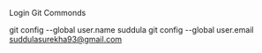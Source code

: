 Login Git Commonds

git config --global user.name suddula
git config --global user.email suddulasurekha93@gmail.com